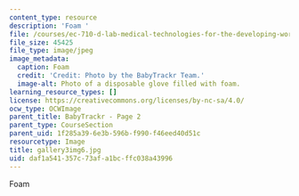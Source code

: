 ```yaml
---
content_type: resource
description: 'Foam '
file: /courses/ec-710-d-lab-medical-technologies-for-the-developing-world-spring-2010/daf1a541357c73afa1bcffc038a43996_gallery3img6.jpg
file_size: 45425
file_type: image/jpeg
image_metadata:
  caption: Foam
  credit: 'Credit: Photo by the BabyTrackr Team.'
  image-alt: Photo of a disposable glove filled with foam.
learning_resource_types: []
license: https://creativecommons.org/licenses/by-nc-sa/4.0/
ocw_type: OCWImage
parent_title: BabyTrackr - Page 2
parent_type: CourseSection
parent_uid: 1f285a39-6e3b-596b-f990-f46eed40d51c
resourcetype: Image
title: gallery3img6.jpg
uid: daf1a541-357c-73af-a1bc-ffc038a43996
---
```

Foam 